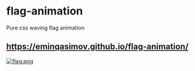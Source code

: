 # flag-animation
Pure css waving flag animation
## https://eminqasimov.github.io/flag-animation/

[![flag.png](https://i.postimg.cc/DmV734Mx/flag.png)](https://eminqasimov.github.io/flag-animation/)
